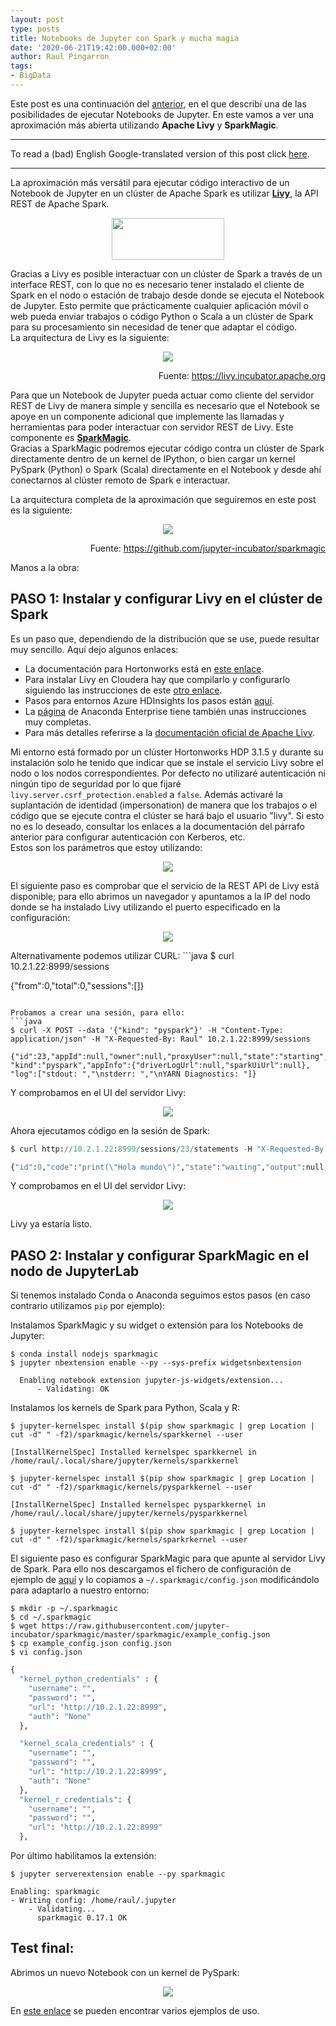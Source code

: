 ```yaml
---
layout: post
type: posts
title: Notebooks de Jupyter con Spark y mucha magia
date: '2020-06-21T19:42:00.000+02:00'
author: Raul Pingarron
tags:
- BigData
---
```

Este post es una continuación del <a href="https://raul-pingarron.github.io/2019/04/26/Jupyter-Notebooks-in-Spark.html" target="_blank">anterior</a>, en el que describí una de las posibilidades de ejecutar Notebooks de Jupyter. En este vamos a ver una aproximación más abierta utilizando **Apache Livy** y **SparkMagic**. 

---
To read a (bad) English Google-translated version of this post click <a href="https://translate.google.com/translate?hl=&sl=es&tl=en&u=https%3A%2F%2Fraul-pingarron.github.io%2F2020%2F09%2F29%2FHARK_en_ONTAP.html" target="_blank">here</a>.

---   

La aproximación más versátil para ejecutar código interactivo de un Notebook de Jupyter en un clúster de Apache Spark es utilizar <a href="https://raul-pingarron.github.io/2019/04/26/Jupyter-Notebooks-in-Spark.html" target="_blank">**Livy**</a>, la API REST de Apache Spark.

<p align="center">
  <img src="/images/posts/Livy_logo.png" width="180" height="67">
</p>

Gracias a Livy es posible interactuar con un clúster de Spark a través de un interface REST, con lo que no es necesario tener instalado el cliente de Spark en el nodo o estación de trabajo desde donde se ejecuta el Notebook de Jupyter. Esto permite que prácticamente cualquier aplicación móvil o web pueda enviar trabajos o código Python o Scala a un clúster de Spark para su procesamiento sin necesidad de tener que adaptar el código.   
La arquitectura de Livy es la siguiente:

<p align="center">
  <img src="/images/posts/livy-architecture.png">
</p>
<p style="text-align:right">Fuente: <a href="https://raul-pingarron.github.io/2019/04/26/Jupyter-Notebooks-in-Spark.html" target="_blank">https://livy.incubator.apache.org</a></p>

Para que un Notebook de Jupyter pueda actuar como cliente del servidor REST de Livy de manera simple y sencilla es necesario que el Notebook se apoye en un componente adicional que implemente las llamadas y herramientas para poder interactuar con servidor REST de Livy. Este componente es <a href="https://github.com/jupyter-incubator/sparkmagic#sparkmagic" target="_blank">**SparkMagic**</a>.   
Gracias a SparkMagic podremos ejecutar código contra un clúster de Spark directamente dentro de un kernel de IPython, o bien cargar un kernel PySpark (Python) o Spark (Scala) directamente en el Notebook y desde ahí conectarnos al clúster remoto de Spark e interactuar.

La arquitectura completa de la aproximación que seguiremos en este post es la siguiente:

<p align="center">
  <img src="/images/posts/sparkmagic_architecture.png">
</p>
<p style="text-align:right">Fuente: <a href="https://github.com/jupyter-incubator/sparkmagic#architecture" target="_blank">https://github.com/jupyter-incubator/sparkmagic</a></p>

Manos a la obra:

## PASO 1: Instalar y configurar Livy en el clúster de Spark  
Es un paso que, dependiendo de la distribución que se use, puede resultar muy sencillo. Aquí dejo algunos enlaces:
- La documentación para Hortonworks está en <a href="https://docs.cloudera.com/HDPDocuments/HDP3/HDP-3.1.5/configuring-zeppelin/content/configuring_livy_on_an_ambari-managed_cluster.html" target="_blank">este enlace</a>.
- Para instalar Livy en Cloudera hay que compilarlo y configurarlo siguiendo las instrucciones de este <a href="https://github.com/cloudera/livy" target="_blank">otro enlace</a>. 
- Pasos para entornos Azure HDInsights los pasos están <a href="https://docs.microsoft.com/es-es/azure/hdinsight/spark/apache-spark-jupyter-notebook-install-locally" target="_blank">aquí</a>. 
- La <a href="https://enterprise-docs.anaconda.com/en/latest/admin/advanced/config-livy-server.html" target="_blank">página</a> de Anaconda Enterprise tiene también unas instrucciones muy completas.
 - Para más detalles referirse a la <a href="https://livy.apache.org/" target="_blank">documentación oficial de Apache Livy</a>.

Mi entorno está formado por un clúster Hortonworks HDP 3.1.5 y durante su instalación solo he tenido que indicar que se instale el servicio Livy sobre el nodo o los nodos correspondientes. Por defecto no utilizaré autenticación ni ningún tipo de seguridad por lo que fijaré `livy.server.csrf_protection.enabled` a `false`. Además activaré la suplantación de identidad (impersonation) de manera que los trabajos o el código que se ejecute contra el clúster se hará bajo el usuario "livy". Si esto no es lo deseado, consultar los enlaces a la documentación del párrafo anterior para configurar autenticación con Kerberos, etc.   
Estos son los parámetros que estoy utilizando:
<p align="center">
  <img src="/images/posts/livy_conf_HDP.jpg">
</p>
El siguiente paso es comprobar que el servicio de la REST API de Livy está disponible; para ello abrimos un navegador y apuntamos a la IP del nodo donde se ha instalado Livy utilizando el puerto especificado en la configuración:
<p align="center">
  <img src="/images/posts/livy_sess_HDP.jpg">
</p>
Alternativamente podemos utilizar CURL:
 ```java
$ curl 10.2.1.22:8999/sessions

{"from":0,"total":0,"sessions":[]}
 ```

Probamos a crear una sesión, para ello:   
 ```java
$ curl -X POST --data '{"kind": "pyspark"}' -H "Content-Type: application/json" -H "X-Requested-By: Raul" 10.2.1.22:8999/sessions

{"id":23,"appId":null,"owner":null,"proxyUser":null,"state":"starting",
 "kind":"pyspark","appInfo":{"driverLogUrl":null,"sparkUiUrl":null},
 "log":["stdout: ","\nstderr: ","\nYARN Diagnostics: "]}
 ```
Y comprobamos en el UI del servidor Livy:
<p align="center">
  <img src="/images/posts/livy_sess_OK_HDP.jpg">
</p>

Ahora ejecutamos código en la sesión de Spark:

 ```python
$ curl http://10.2.1.22:8999/sessions/23/statements -H "X-Requested-By: Raul" -X POST -H 'Content-Type: application/json' -d '{"code":"print(\"Hola mundo\")"}'

{"id":0,"code":"print(\"Hola mundo\")","state":"waiting","output":null,"progress":0.0}
 ```

Y comprobamos en el UI del servidor Livy:
<p align="center">
  <img src="/images/posts/livy_sess_OK_1_HDP.jpg">
</p>


Livy ya estaría listo.

## PASO 2: Instalar y configurar SparkMagic en el nodo de JupyterLab  
Si tenemos instalado Conda o Anaconda seguimos estos pasos (en caso contrario utilizamos `pip` por ejemplo):

Instalamos SparkMagic y su widget o extensión para los Notebooks de Jupyter:

```unix
$ conda install nodejs sparkmagic
$ jupyter nbextension enable --py --sys-prefix widgetsnbextension

  Enabling notebook extension jupyter-js-widgets/extension...
      - Validating: OK
```

Instalamos los kernels de Spark para Python, Scala y R:

```unix
$ jupyter-kernelspec install $(pip show sparkmagic | grep Location | cut -d" " -f2)/sparkmagic/kernels/sparkkernel --user

[InstallKernelSpec] Installed kernelspec sparkkernel in /home/raul/.local/share/jupyter/kernels/sparkkernel

$ jupyter-kernelspec install $(pip show sparkmagic | grep Location | cut -d" " -f2)/sparkmagic/kernels/pysparkkernel --user

[InstallKernelSpec] Installed kernelspec pysparkkernel in /home/raul/.local/share/jupyter/kernels/pysparkkernel

$ jupyter-kernelspec install $(pip show sparkmagic | grep Location | cut -d" " -f2)/sparkmagic/kernels/sparkrkernel --user
```

El siguiente paso es configurar SparkMagic para que apunte al servidor Livy de Spark. 
Para ello nos descargamos el fichero de configuración de ejemplo de <a href="https://github.com/jupyter-incubator/sparkmagic/blob/master/sparkmagic/example_config.json" target="_blank">aquí</a> y lo copiamos a `~/.sparkmagic/config.json` modificándolo para adaptarlo a nuestro entorno:

```unix
$ mkdir -p ~/.sparkmagic
$ cd ~/.sparkmagic
$ wget https://raw.githubusercontent.com/jupyter-incubator/sparkmagic/master/sparkmagic/example_config.json
$ cp example_config.json config.json
$ vi config.json
```
```python
{
  "kernel_python_credentials" : {
    "username": "",
    "password": "",
    "url": "http://10.2.1.22:8999",
    "auth": "None"
  },

  "kernel_scala_credentials" : {
    "username": "",
    "password": "",
    "url": "http://10.2.1.22:8999",
    "auth": "None"
  },
  "kernel_r_credentials": {
    "username": "",
    "password": "",
    "url": "http://10.2.1.22:8999"
  },
```

Por último habilitamos la extensión:

```unix
$ jupyter serverextension enable --py sparkmagic

Enabling: sparkmagic
- Writing config: /home/raul/.jupyter
    - Validating...
      sparkmagic 0.17.1 OK

```

## Test final:

Abrimos un nuevo Notebook con un kernel de PySpark:

<p align="center">
  <a href="/images/posts/SparkMagic_NB.jpg" target="_blank"> <img src="/images/posts/SparkMagic_NB.jpg"> </a>
</p>

En <a href="https://github.com/jupyter-incubator/sparkmagic/tree/master/examples" target="_blank">este enlace</a> se pueden encontrar varios ejemplos de uso.

